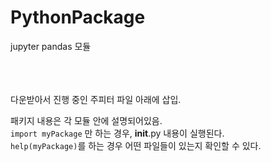# PythonPackage
jupyter pandas 모듈
<br><br><br><br>


다운받아서 진행 중인 주피터 파일 아래에 삽입.

패키지 내용은 각 모듈 안에 설명되어있음.   
<code>import myPackage</code> 만 하는 경우, __init__.py 내용이 실행된다.   
<code>help(myPackage)</code>를 하는 경우 어떤 파일들이 있는지 확인할 수 있다.   
<br><br><br><br>
